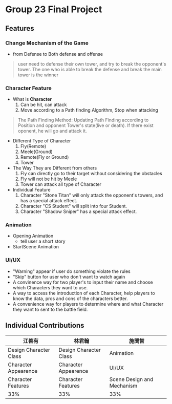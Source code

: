 # Group 23 Final Project
## Features
### Change Mechanism of the Game
* from Defense to Both defense and offense
>user need to defense their own tower, and try to break the opponent's tower. The one who is able to break the defense and break the main tower is the winner
### Character Feature
* What is **Character**
    1. Can be hit, can attack
    2. Move according to a Path finding Algorithm, Stop when attacking
>The Path Finding Method: Updating Path Finding according to Position and opponent Tower's state(live or death). If there exist oponent, he will go and attack it.
* Different Type of Character
    1. Fly(Remote)
    2. Meele(Ground)
    3. Remote(Fly or Ground)
    4. Tower
* The Way They are Different from others
    1. Fly can directly go to their target without considering the obstacles
    2. Fly will not be hit by Meele
    3. Tower can attack all type of Character
* Individual Feature
    1. Character "Stone Titan" will only attack the opponent's towers, and has a special attack effect.
    2. Character "CS Student" will split into four Student.
    3. Character "Shadow Sniper" has a special attack effect.
### Animation
* Opening Animation
    * tell user a short story
* StartScene Animation
### UI/UX
* "Warning" appear if user do something violate the rules
* "Skip" button for user who don't want to watch again
* A convinence way for two player's to input their name and choose which Characters they want to use.
* A way to access the introduction of each Character, help players to know the data, pros and cons of the characters better.
* A convenience way for players to determine where and what Character they want to sent to the battle field.
## Individual Contributions


| 江善有                 | 林君翰                 | 施閔智                     |
| ---------------------- | ---------------------- | -------------------------- |
| Design Character Class | Design Character Class | Animation                  |
| Character Appearence   | Character Appearence   |UI/UX|
|Character Features|Character Features         | Scene Design and Mechanism                   |
|33%|33%|33%|